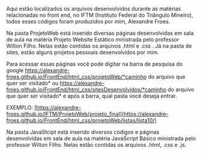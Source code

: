 Aqui estão localizados os arquivos desenvolvidos durante as matérias relacionadas no front end, no IFTM (Instituto Federal do Triângulo Mineiro), todos esses códigos foram produzidos por mim, Alexandre Froes.


Na pasta ProjetoWeb está inserido diversas páginas desenvolvidas em sala de aula na matéria Projeto Website Estático ministrada pelo professor Wilton Filho. Nelas estão contidas os arquivos .html e .css .
Já na pasta de sites, estão alguns projetos pessoais desenvolvidos por mim.

Para acessar essas páginas você pode digitar na barra de pesquisa do google
https://alexandre-froes.github.io/FrontEnd/html_css/projetoWeb/*caminho do arquivo que quer ser visitado*
ou 
https://alexandre-froes.github.io/FrontEnd/html_css/sitesDesenvolvidos/*caminho do arquivo que quer ser visitado*
e após a barra, qual pasta você deseja entrar.

EXEMPLO: [https://alexandre-froes.github.io/IFTM/ProjetoWeb/projeto_final](https://alexandre-froes.github.io/FrontEnd/html_css/projetoWeb/listas/lista10/)

Na pasta JavaStcipt está inserido diversos códigos e páginas desenvolvidas em sala de aula na matéria JavaScript Básico ministrada pelo professor Wilton Filho. Nelas estão contidas os arquivos .html, .css e .js.
